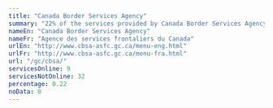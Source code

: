```yaml
---
title: "Canada Border Services Agency"
summary: "22% of the services provided by Canada Border Services Agency are available end-to-end online. 9 are available online, and 32 are not available online."
nameEn: "Canada Border Services Agency"
nameFr: "Agence des services frontaliers du Canada"
urlEn: "http://www.cbsa-asfc.gc.ca/menu-eng.html"
urlFr: "http://www.cbsa-asfc.gc.ca/menu-fra.html"
url: "/gc/cbsa/"
servicesOnline: 9
servicesNotOnline: 32
percentage: 0.22
noData: 0
---
```

